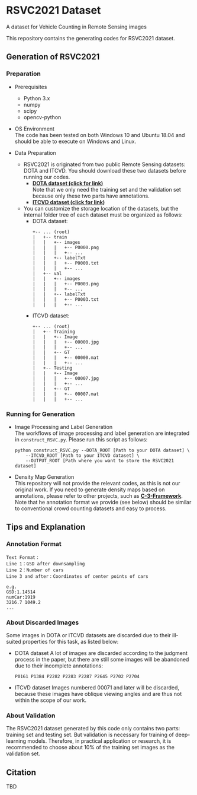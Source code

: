 # RSVC2021 Dataset
A dataset for Vehicle Counting in Remote Sensing images

This repository contains the generating codes for RSVC2021 dataset.

## Generation of RSVC2021

### Preparation
- Prerequisites
  - Python 3.x
  - numpy
  - scipy
  - opencv-python

- OS Environment  
  The code has been tested on both Windows 10 and Ubuntu 18.04 and should be able to execute on Windows and Linux.

- Data Preparation
  - RSVC2021 is originated from two public Remote Sensing datasets: DOTA and ITCVD. You should download these two datasets before running our codes.
    - [**DOTA dataset (click for link)**](https://captain-whu.github.io/DOTA/dataset.html)   
      Note that we only need the training set and the validation set because only these two parts have annotations.
    - [**ITCVD dataset (click for link)**](https://research.utwente.nl/en/datasets/itcvd-dataset)
  - You can customize the storage location of the datasets, but the internal folder tree of each dataset must be organized as follows:
    - DOTA dataset:
      ```
      +-- ... (root)
      |   +-- train
      |   |   +-- images
      |   |   |   +-- P0000.png
      |   |   |   +-- ...
      |   |   +-- labelTxt
      |   |   |   +-- P0000.txt
      |   |   |   +-- ...
      |   +-- val
      |   |   +-- images
      |   |   |   +-- P0003.png
      |   |   |   +-- ...
      |   |   +-- labelTxt
      |   |   |   +-- P0003.txt
      |   |   |   +-- ...
      ```
    - ITCVD dataset:
      ```
      +-- ... (root)
      |   +-- Training
      |   |   +-- Image
      |   |   |   +-- 00000.jpg
      |   |   |   +-- ...
      |   |   +-- GT
      |   |   |   +-- 00000.mat
      |   |   |   +-- ...
      |   +-- Testing
      |   |   +-- Image
      |   |   |   +-- 00007.jpg
      |   |   |   +-- ...
      |   |   +-- GT
      |   |   |   +-- 00007.mat
      |   |   |   +-- ...
      ```
      
  
### Running for Generation
- Image Processing and Label Generation  
  The workflows of image processing and label generation are integrated in `construct_RSVC.py`. Please run this script as follows:
  ```
  python construct_RSVC.py --DOTA_ROOT [Path to your DOTA dataset] \
      --ITCVD_ROOT [Path to your ITCVD dataset] \
      --OUTPUT_ROOT [Path where you want to store the RSVC2021 dataset]
  ```
- Density Map Generation  
  This repository will not provide the relevant codes, as this is not our original work. If you need to generate density maps based on annotations, please refer to other projects, such as [**C-3-Framework**](https://github.com/gjy3035/C-3-Framework). Note that he annotation format we provide (see below) should be similar to conventional crowd counting datasets and easy to process.

## Tips and Explanation
### Annotation Format
  ```
  Text Format：
  Line 1：GSD after downsampling
  Line 2：Number of cars
  Line 3 and after：Coordinates of center points of cars

  e.g.
  GSD:1.14514
  numCar:1919
  3216.7 1049.2
  ...
  ```

### About Discarded Images
Some images in DOTA or ITCVD datasets are discarded due to their ill-suited properties for this task, as listed below:
- DOTA dataset
  A lot of images are discarded according to the judgment process in the paper, but there are still some images will be abandoned due to their incomplete annotations: 
  ```
  P0161 P1384 P2282 P2283 P2287 P2645 P2702 P2704
  ```
- ITCVD dataset
  Images numbered 00071 and later will be discarded, because these images have oblique viewing angles and are thus not within the scope of our work.

### About Validation
The RSVC2021 dataset generated by this code only contains two parts: training set and testing set. But validation is necessary for training of deep-learning models. Therefore, in practical application or research, it is recommended to choose about 10% of the training set images as the validation set.

## Citation
TBD
